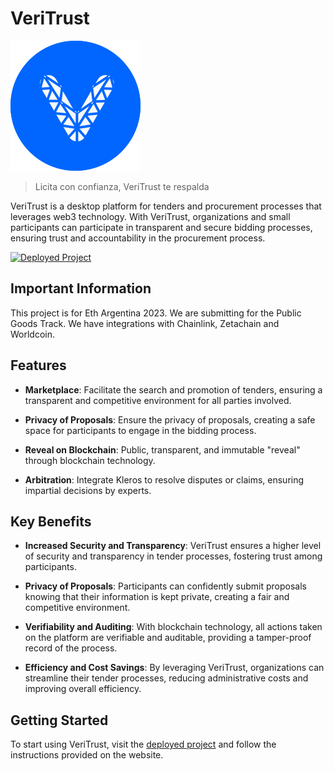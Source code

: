 # VeriTrust

![VeriTrust Logo](./assets/logo.svg)

> Licita con confianza, VeriTrust te respalda

VeriTrust is a desktop platform for tenders and procurement processes that leverages web3 technology. With VeriTrust, organizations and small participants can participate in transparent and secure bidding processes, ensuring trust and accountability in the procurement process.

[![Deployed Project](https://img.shields.io/badge/Visit%20the%20Project-VeriTrust-blue)](https://veritrust-front-qj44in647a-uc.a.run.app/)

## Important Information

This project is for Eth Argentina 2023.
We are submitting for the Public Goods Track.
We have integrations with Chainlink, Zetachain and Worldcoin.


## Features

- **Marketplace**:
  Facilitate the search and promotion of tenders, ensuring a transparent and competitive environment for all parties involved.

- **Privacy of Proposals**:
  Ensure the privacy of proposals, creating a safe space for participants to engage in the bidding process.

- **Reveal on Blockchain**:
  Public, transparent, and immutable "reveal" through blockchain technology.

- **Arbitration**:
  Integrate Kleros to resolve disputes or claims, ensuring impartial decisions by experts.

## Key Benefits

- **Increased Security and Transparency**:
  VeriTrust ensures a higher level of security and transparency in tender processes, fostering trust among participants.

- **Privacy of Proposals**:
  Participants can confidently submit proposals knowing that their information is kept private, creating a fair and competitive environment.

- **Verifiability and Auditing**:
  With blockchain technology, all actions taken on the platform are verifiable and auditable, providing a tamper-proof record of the process.

- **Efficiency and Cost Savings**:
  By leveraging VeriTrust, organizations can streamline their tender processes, reducing administrative costs and improving overall efficiency.

## Getting Started

To start using VeriTrust, visit the [deployed project](https://veritrust-front-qj44in647a-uc.a.run.app/) and follow the instructions provided on the website.
